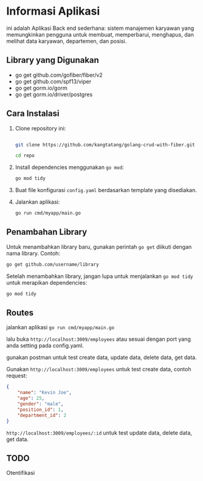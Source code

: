 # Informasi Aplikasi

 ini adalah Aplikasi Back end sederhana: sistem manajemen karyawan yang memungkinkan pengguna untuk membuat, memperbarui, menghapus, dan melihat data karyawan, departemen, dan posisi.

## Library yang Digunakan

- go get github.com/gofiber/fiber/v2
- go get github.com/spf13/viper
- go get gorm.io/gorm
- go get gorm.io/driver/postgres

## Cara Instalasi

1. Clone repository ini:

   ```sh

   git clone https://github.com/kangtatang/golang-crud-with-fiber.git
   
   cd repo
   ```

2. Install dependencies menggunakan `go mod`:

   ```sh
   go mod tidy
   ```

3. Buat file konfigurasi `config.yaml` berdasarkan template yang disediakan.

4. Jalankan aplikasi:

   ```sh
   go run cmd/myapp/main.go
   ```

## Penambahan Library

Untuk menambahkan library baru, gunakan perintah `go get` diikuti dengan nama library. Contoh:

   ```sh
   go get github.com/username/library
   ```

Setelah menambahkan library, jangan lupa untuk menjalankan `go mod tidy` untuk merapikan dependencies:

   ```sh
   go mod tidy
   ```

## Routes

jalankan aplikasi `go run cmd/myapp/main.go`

lalu buka `http://localhost:3009/employees` atau sesuai dengan port yang anda setting pada config.yaml.

gunakan postman untuk test create data, update data, delete data, get data.

Gunakan `http://localhost:3009/employees` untuk test create data,
contoh request:

```JSON
{
    "name": "Kevin Joe",
    "age": 25,
    "gender": "male",
    "position_id": 1,
    "department_id": 2
}
```

`http://localhost:3009/employees/:id` untuk test update data, delete data, get data.

## TODO

Otentifikasi
